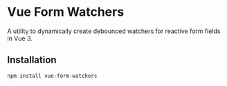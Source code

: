 # Vue Form Watchers

A utility to dynamically create debounced watchers for reactive form fields in Vue 3.

## Installation
```bash
npm install vue-form-watchers